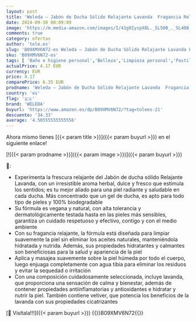 ```yaml
---
layout: post
title: 'Weleda – Jabón de Ducha Sólido Relajante Lavanda  Fragancia Relajante  con Lavanda y Vetiver  Limpia la Piel sin Resecarla  100% Biodegradable  Apto para Todo Tipo de Piel - Pastilla de 75 g'
date: 2024-09-30 00:09:09
image: 'https://m.media-amazon.com/images/I/41g0IyspX8L._SL500_._SL400_.jpg'
comments: true
category: ofertas
author: 'tole.es'
slug: 'B09XMV6N72-es Weleda – Jabón de Ducha Sólido Relajante Lavanda Fragancia...'
sku: 'B09XMV6N72-es'
tags: [ 'Baño e higiene personal','Belleza','Limpieza personal','Pastillas de jabón','weleda','🇪🇸', ]
actualPrice: 4.17 EUR
currency: EUR
price: 4.17
comparePrice: 6.35 EUR
prodname: 'Weleda – Jabón de Ducha Sólido Relajante Lavanda  Fragancia Relajante  con Lavanda y Vetiver  Limpia la Piel sin Resecarla  100% Biodegradable  Apto para Todo Tipo de Piel - Pastilla de 75 g'
country: 'es'
flag: '🇪🇸'
brand: 'WELEDA'
buyurl: 'https://www.amazon.es/dp/B09XMV6N72/?tag=tolees-21'
descuento: '34.33'
average: '4.50555555555556'
---
```


Ahora mismo tienes [{{< param title >}}]({{< param buyurl >}}) en el siguiente enlace!

[![{{< param prodname >}}]({{< param image >}})]({{< param buyurl >}})

🔎:

- Experimenta la frescura relajante del Jabón de ducha sólido Relajante Lavanda, con un irresistible aroma herbal, dulce y fresco que estimula los sentidos; es tu mejor aliado para una piel radiante y saludable en cada ducha. Más concentrado que un gel de ducha, es apto para todo tipo de pieles y 100% biodegradable
- Su fórmula es vegana y natural, con alta tolerancia y dermatológicamente testada hasta en las pieles más sensibles, garantiza un cuidado respetuoso y efectivo, contigo y con el medio ambiente
- Con su fragancia relajante, la fórmula está diseñada para limpiar suavemente la piel sin eliminar los aceites naturales, manteniéndola hidratada y nutrida. Además, sus propiedades hidratantes y calmantes son beneficiosas para la salud y apariencia de la piel
- Aplica y masajea suavemente sobre la piel húmeda por todo el cuerpo, luego enjuaga completamente con agua tibia para eliminar los residuos y evitar la sequedad o irritación
- Con una composición cuidadosamente seleccionada, incluye lavanda, que proporciona una sensación de calma y bienestar, además de contener propiedades antiinflamatorias y antioxidantes e hidratar y nutrir la piel. También contiene vetiver, que potencia los beneficios de la lavanda con sus propiedades cicatrizantes

[🛒 Visítala!!!]({{< param buyurl >}})
{{<world>}}B09XMV6N72{{</world>}}
